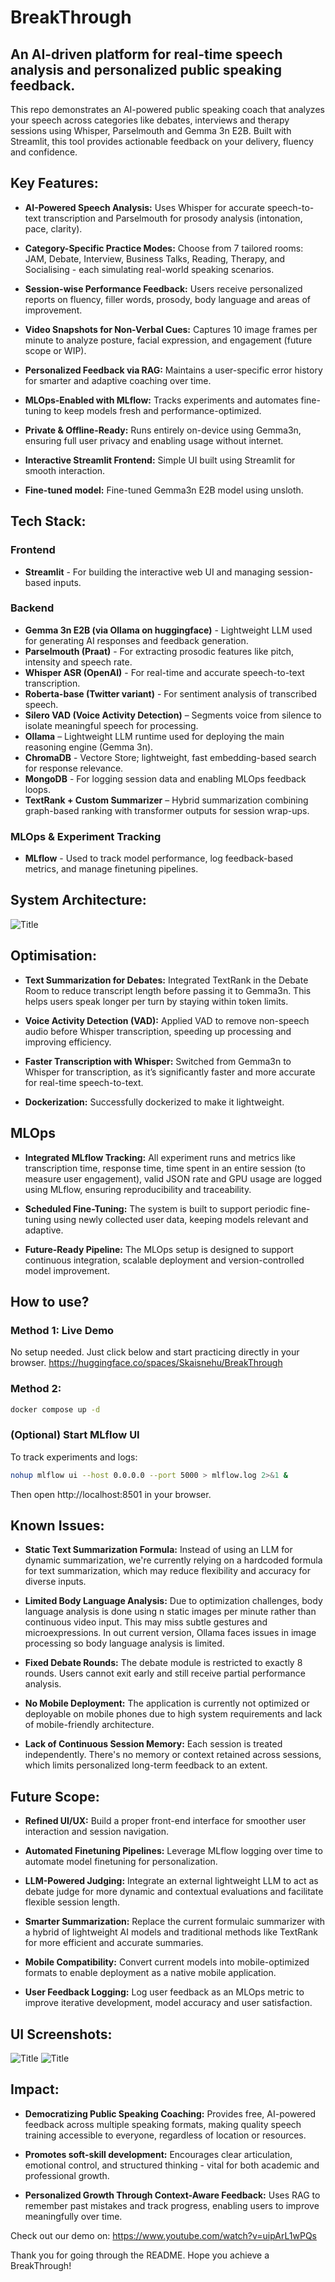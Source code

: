 # BreakThrough
## An AI-driven platform for real-time speech analysis and personalized public speaking feedback.  
This repo demonstrates an AI-powered public speaking coach that analyzes your speech across categories like debates, interviews and therapy sessions using Whisper, Parselmouth and Gemma 3n E2B. Built with Streamlit, this tool provides actionable feedback on your delivery, fluency and confidence.
## Key Features:  
- **AI-Powered Speech Analysis:** Uses Whisper for accurate speech-to-text transcription and Parselmouth for prosody analysis (intonation, pace, clarity).

- **Category-Specific Practice Modes:** Choose from 7 tailored rooms: JAM, Debate, Interview, Business Talks, Reading, Therapy, and Socialising - each simulating real-world speaking scenarios.

- **Session-wise Performance Feedback:** Users receive personalized reports on fluency, filler words, prosody, body language and areas of improvement.

- **Video Snapshots for Non-Verbal Cues:** Captures 10 image frames per minute to analyze posture, facial expression, and engagement (future scope or WIP).

- **Personalized Feedback via RAG:** Maintains a user-specific error history for smarter and adaptive coaching over time.

- **MLOps-Enabled with MLflow:** Tracks experiments and automates fine-tuning to keep models fresh and performance-optimized.

- **Private & Offline-Ready:** Runs entirely on-device using Gemma3n, ensuring full user privacy and enabling usage without internet. 

- **Interactive Streamlit Frontend:** Simple UI built using Streamlit for smooth interaction.  

- **Fine-tuned model:** Fine-tuned Gemma3n E2B model using unsloth.

## Tech Stack: 
### Frontend
- **Streamlit** - For building the interactive web UI and managing session-based inputs.
### Backend
- **Gemma 3n E2B (via Ollama on huggingface)** - Lightweight LLM used for generating AI responses and feedback generation.
- **Parselmouth (Praat)** - For extracting prosodic features like pitch, intensity and speech rate.
- **Whisper ASR (OpenAI)** - For real-time and accurate speech-to-text transcription.
- **Roberta-base (Twitter variant)** - For sentiment analysis of transcribed speech.
- **Silero VAD (Voice Activity Detection)** – Segments voice from silence to isolate meaningful speech for processing.
- **Ollama** – Lightweight LLM runtime used for deploying the main reasoning engine (Gemma 3n).
- **ChromaDB** - Vectore Store; lightweight, fast embedding-based search for response relevance.
- **MongoDB** - For logging session data and enabling MLOps feedback loops.
- **TextRank + Custom Summarizer** – Hybrid summarization combining graph-based ranking with transformer outputs for session wrap-ups.
### MLOps & Experiment Tracking
- **MLflow** - Used to track model performance, log feedback-based metrics, and manage finetuning pipelines.

## System Architecture:

![Title](./includes%20/SystemDiag.jpeg)

## Optimisation:   
- **Text Summarization for Debates:** Integrated TextRank in the Debate Room to reduce transcript length before passing it to Gemma3n. This helps users speak longer per turn by staying within token limits.

- **Voice Activity Detection (VAD):** Applied VAD to remove non-speech audio before Whisper transcription, speeding up processing and improving efficiency.

- **Faster Transcription with Whisper:** Switched from Gemma3n to Whisper for transcription, as it’s significantly faster and more accurate for real-time speech-to-text.

- **Dockerization:** Successfully dockerized to make it lightweight.

## MLOps  
- **Integrated MLflow Tracking:** All experiment runs and metrics like transcription time, response time, time spent in an entire session (to measure user engagement), valid JSON rate and GPU usage are logged using MLflow, ensuring reproducibility and traceability.

- **Scheduled Fine-Tuning:** The system is built to support periodic fine-tuning using newly collected user data, keeping models relevant and adaptive.

- **Future-Ready Pipeline:** The MLOps setup is designed to support continuous integration, scalable deployment and version-controlled model improvement.

## How to use?  
### Method 1: Live Demo
No setup needed. Just click below and start practicing directly in your browser.
https://huggingface.co/spaces/Skaisnehu/BreakThrough
### Method 2: 
```bash
docker compose up -d
```
### (Optional) Start MLflow UI
To track experiments and logs:
```bash
nohup mlflow ui --host 0.0.0.0 --port 5000 > mlflow.log 2>&1 &
```
Then open http://localhost:8501 in your browser.

## Known Issues:
- **Static Text Summarization Formula:** Instead of using an LLM for dynamic summarization, we're currently relying on a hardcoded formula for text summarization, which may reduce flexibility and accuracy for diverse inputs.

- **Limited Body Language Analysis:** Due to optimization challenges, body language analysis is done using n static images per minute rather than continuous video input. This may miss subtle gestures and microexpressions.
In out current version, Ollama faces issues in image processing so body language analysis is limited.

- **Fixed Debate Rounds:** The debate module is restricted to exactly 8 rounds. Users cannot exit early and still receive partial performance analysis.

- **No Mobile Deployment:** The application is currently not optimized or deployable on mobile phones due to high system requirements and lack of mobile-friendly architecture.

- **Lack of Continuous Session Memory:** Each session is treated independently. There's no memory or context retained across sessions, which limits personalized long-term feedback to an extent.

## Future Scope:
- **Refined UI/UX:** Build a proper front-end interface for smoother user interaction and session navigation.

- **Automated Finetuning Pipelines:** Leverage MLflow logging over time to automate model finetuning for personalization.

- **LLM-Powered Judging:** Integrate an external lightweight LLM to act as debate judge for more dynamic and contextual evaluations and facilitate flexible session length.

- **Smarter Summarization:** Replace the current formulaic summarizer with a hybrid of lightweight AI models and traditional methods like TextRank for more efficient and accurate summaries.

- **Mobile Compatibility:** Convert current models into mobile-optimized formats to enable deployment as a native mobile application.

- **User Feedback Logging:** Log user feedback as an MLOps metric to improve iterative development, model accuracy and user satisfaction.

## UI Screenshots:

![Title](./includes%20/UI1.jpeg)
![Title](./includes%20/UI2.jpeg)

## Impact:
- **Democratizing Public Speaking Coaching:** Provides free, AI-powered feedback across multiple speaking formats, making quality speech training accessible to everyone, regardless of location or resources.

- **Promotes soft-skill development:** Encourages clear articulation, emotional control, and structured thinking - vital for both academic and professional growth.

- **Personalized Growth Through Context-Aware Feedback:** Uses RAG to remember past mistakes and track progress, enabling users to improve meaningfully over time.  

Check out our demo on: https://www.youtube.com/watch?v=uipArL1wPQs

Thank you for going through the README. Hope you achieve a BreakThrough!